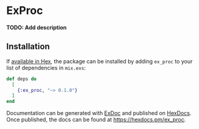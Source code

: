 # ExProc

**TODO: Add description**

## Installation

If [available in Hex](https://hex.pm/docs/publish), the package can be installed
by adding `ex_proc` to your list of dependencies in `mix.exs`:

```elixir
def deps do
  [
    {:ex_proc, "~> 0.1.0"}
  ]
end
```

Documentation can be generated with [ExDoc](https://github.com/elixir-lang/ex_doc)
and published on [HexDocs](https://hexdocs.pm). Once published, the docs can
be found at <https://hexdocs.pm/ex_proc>.

